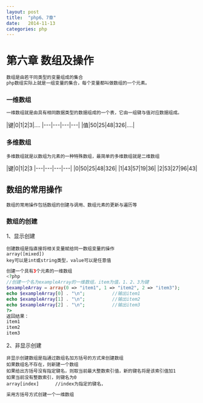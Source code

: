 ```yaml
---
layout: post
title:  "php6、7章"
date:   2014-11-13
categories: php
---
```



# 第六章 数组及操作

```php
数组是由若干同类型的变量组成的集合
php数组实际上就是一组变量的集合，每个变量都叫做数组的一个元素。
```

### 一维数组

```php
一维数组就是由具有相同数据类型的数据组成的一个表，它由一组键与值对应数据组成。
```

|键|0|1|2|3|....
|---|---|---|---|
|值|50|25|48|326|....|


### 多维数组

```
多维数组就是以数组为元素的一种特殊数组，最简单的多维数组就是二维数组
```

|键|0|1|2|3
|---|---|---|---|
|0|50|25|48|326|
|1|43|57|19|36|
|2|53|27|96|43|

## 数组的常用操作

```
数组的常用操作包括数组的创建与调用、数组元素的更新与遍历等
```

### 数组的创建

1、显示创建

```
创建数组是指直接将相关变量赋给同一数组变量的操作
array([mixed])
key可以是int或string类型，value可以是任意值
```

```php
创建一个具有3个元素的一维数组
<?php
//创建一个名为exampleArray的一维数组，item为值，1、2、3为键
$exampleArray = array(0 => "item1", 1 => "item2", 2 => "item3");
echo $exampleArray[0] . "\n";          //输出item1
echo $exampleArray[1] . "\n";          //输出item2
echo $exampleArray[2] . "\n";          //输出item3
?>
返回结果：
item1
item2
item3
```

2、非显示创建

```
非显示创建数组是指通过数组名加方括号的方式来创建数组
如果数组名不存在，则新建一个数组
如果给出方括号没有指定键名，则取当前最大整数索引值，新的键名将是该索引值加1
如果当前没有整数索引，则键名为0
array[index]      //index为指定的键名，
```

```php
采用方括号方式创建一个一维数组

```
